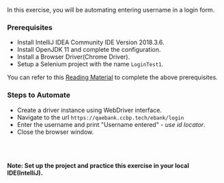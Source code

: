 In this exercise, you will be automating entering username in a login form.

### Prerequisites

- Install IntelliJ IDEA Community IDE  Version 2018.3.6.
- Install OpenJDK 11 and complete the configuration.
- Install a Browser Driver(Chrome Driver).
- Setup a Selenium project with the name `LoginTest1`.

You can refer to this [Reading Material](https://learning.ccbp.in/qa-automation-testing/course?c_id=cf952b35-27ab-4b1e-a6de-44227f22806c&s_id=f5c19277-3889-4e63-b631-c06c088d612c&t_id=6a935df7-2c93-477c-b505-3ae0aabcf9a2#31-installing-ide) to complete the above prerequisites.

### Steps to Automate

- Create a driver instance using WebDriver interface.
- Navigate to the url `https://qaebank.ccbp.tech/ebank/login`
- Enter the username and print "Username entered" - _use id locator_.
- Close the browser window.

<br>
<br>

**Note: Set up the project and practice this exercise in your local IDE(IntelliJ).**